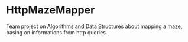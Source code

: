 # HttpMazeMapper

Team project on Algorithms and Data Structures about mapping a maze, basing on informations from http queries.
